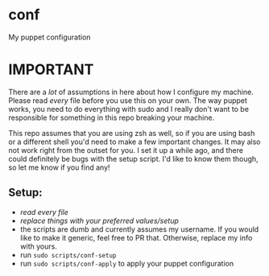 # conf
My puppet configuration

# IMPORTANT
There are a *lot* of assumptions in here about how I configure my machine.
Please read *every* file before you use this on your own. The way puppet works,
you need to do everything with sudo and I really don't want to be responsible
for something in this repo breaking your machine.

This repo assumes that you are using zsh as well, so if you are using bash or a
different shell you'd need to make a few important changes. It may also not work
right from the outset for you. I set it up a while ago, and there could
definitely be bugs with the setup script. I'd like to know them though, so let
me know if you find any!


## Setup:

* *read every file*
* *replace things with your preferred values/setup*
* the scripts are dumb and currently assumes my username. If you would like
  to make it generic, feel free to PR that. Otherwise, replace my info with yours.
* run `sudo scripts/conf-setup`
* run `sudo scripts/conf-apply` to apply your puppet configuration
